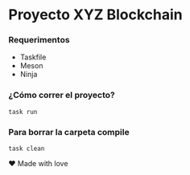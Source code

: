 # Proyecto XYZ Blockchain

### Requerimentos
- Taskfile
- Meson
- Ninja

### ¿Cómo correr el proyecto?
```
task run
```
### Para borrar la carpeta compile
```
task clean
```

:heart: Made with love